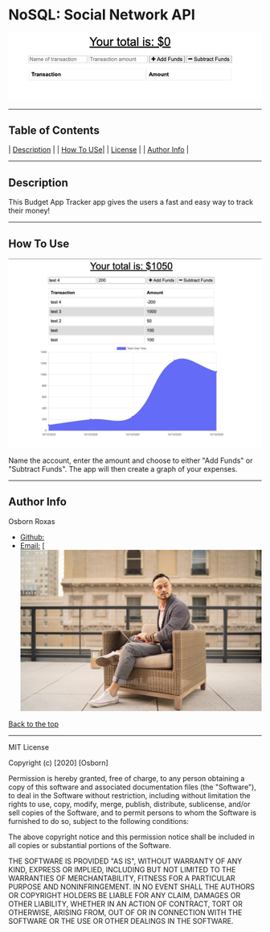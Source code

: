 
# NoSQL: Social Network API
![ReadMe Image](https://github.com/osbornroxas02/budget-tracker-pwa/blob/main/budget-main.png)
 
---

## Table of Contents 

| [Description](#description) |
| [How To USe](#how-to-use)|
| [License](#license) |
| [Author Info](#author-info) |


---

## Description 

This Budget App Tracker app gives the users a fast and easy way to track their money!

---

## How To Use

![ReadMe Image](https://github.com/osbornroxas02/budget-tracker-pwa/blob/main/budget.example.png)

Name the account, enter the amount and choose to either "Add Funds" or "Subtract Funds". The app will then create a graph of your expenses.


---


## Author Info

Osborn Roxas

- [Github:](https://github.com/osbornroxas02)
- [Email:](https://OSBORNROXAS02@GMAIL.COM)
[![ReadMe Image](https://github.com/osbornroxas02/budget-tracker-pwa/blob/main/seated%20%202.JPG)

[Back to the top](#table-of-contents)

---

MIT License

Copyright (c) [2020] [Osborn]

Permission is hereby granted, free of charge, to any person obtaining a copy
of this software and associated documentation files (the "Software"), to deal
in the Software without restriction, including without limitation the rights
to use, copy, modify, merge, publish, distribute, sublicense, and/or sell
copies of the Software, and to permit persons to whom the Software is
furnished to do so, subject to the following conditions:

The above copyright notice and this permission notice shall be included in all
copies or substantial portions of the Software.

THE SOFTWARE IS PROVIDED "AS IS", WITHOUT WARRANTY OF ANY KIND, EXPRESS OR
IMPLIED, INCLUDING BUT NOT LIMITED TO THE WARRANTIES OF MERCHANTABILITY,
FITNESS FOR A PARTICULAR PURPOSE AND NONINFRINGEMENT. IN NO EVENT SHALL THE
AUTHORS OR COPYRIGHT HOLDERS BE LIABLE FOR ANY CLAIM, DAMAGES OR OTHER
LIABILITY, WHETHER IN AN ACTION OF CONTRACT, TORT OR OTHERWISE, ARISING FROM,
OUT OF OR IN CONNECTION WITH THE SOFTWARE OR THE USE OR OTHER DEALINGS IN THE
SOFTWARE.
